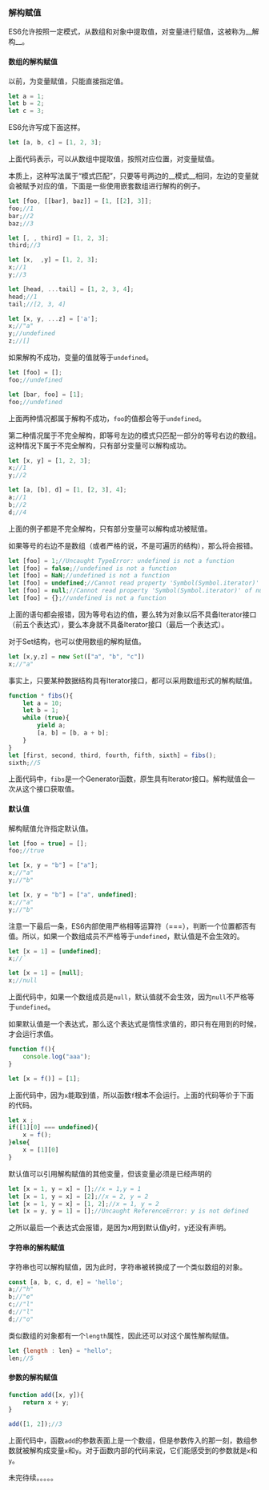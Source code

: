 ### 解构赋值

ES6允许按照一定模式，从数组和对象中提取值，对变量进行赋值，这被称为__解构__。

#### 数组的解构赋值

以前，为变量赋值，只能直接指定值。

```javascript
let a = 1;
let b = 2;
let c = 3;
```

ES6允许写成下面这样。

```javascript
let [a, b, c] = [1, 2, 3];
```

上面代码表示，可以从数组中提取值，按照对应位置，对变量赋值。

本质上，这种写法属于“模式匹配”，只要等号两边的__模式__相同，左边的变量就会被赋予对应的值，下面是一些使用嵌套数组进行解构的例子。

```javascript
let [foo, [[bar], baz]] = [1, [[2], 3]];
foo;//1
bar;//2
baz;//3

let [, , third] = [1, 2, 3];
third;//3

let [x,  ,y] = [1, 2, 3];
x;//1
y;//3

let [head, ...tail] = [1, 2, 3, 4];
head;//1
tail;//[2, 3, 4]

let [x, y, ...z] = ['a'];
x;//"a"
y;//undefined
z;//[]
```

如果解构不成功，变量的值就等于`undefined`。

```javascript
let [foo] = [];
foo;//undefined

let [bar, foo] = [1];
foo;//undefined
```

上面两种情况都属于解构不成功，`foo`的值都会等于`undefined`。

第二种情况属于不完全解构，即等号左边的模式只匹配一部分的等号右边的数组。这种情况下属于不完全解构，只有部分变量可以解构成功。

```javascript
let [x, y] = [1, 2, 3];
x;//1
y;//2

let [a, [b], d] = [1, [2, 3], 4];
a;//1
b;//2
d;//4
```

上面的例子都是不完全解构，只有部分变量可以解构成功被赋值。

如果等号的右边不是数组（或者严格的说，不是可遍历的结构），那么将会报错。

```javascript
let [foo] = 1;//Uncaught TypeError: undefined is not a function
let [foo] = false;//undefined is not a function
let [foo] = NaN;//undefined is not a function
let [foo] = undefined;//Cannot read property 'Symbol(Symbol.iterator)' of undefined
let [foo] = null;//Cannot read property 'Symbol(Symbol.iterator)' of null
let [foo] = {};//undefined is not a function
```

上面的语句都会报错，因为等号右边的值，要么转为对象以后不具备Iterator接口（前五个表达式），要么本身就不具备Iterator接口（最后一个表达式）。

对于Set结构，也可以使用数组的解构赋值。

```javascript
let [x,y,z] = new Set(["a", "b", "c"])
x;//"a"
```

事实上，只要某种数据结构具有Iterator接口，都可以采用数组形式的解构赋值。

```javascript
function * fibs(){
  	let a = 10;
  	let b = 1;
  	while (true){
      	yield a;
      	[a, b] = [b, a + b];
  	}
}
let [first, second, third, fourth, fifth, sixth] = fibs();
sixth;//5
```

上面代码中，`fibs`是一个Generator函数，原生具有Iterator接口。解构赋值会一次从这个接口获取值。

#### 默认值

解构赋值允许指定默认值。

```javascript
let [foo = true] = [];
foo;//true

let [x, y = "b"] = ["a"];
x;//"a"
y;//"b"

let [x, y = "b"] = ["a", undefined];
x;//"a"
y;//"b"
```

注意一下最后一条，ES6内部使用严格相等运算符（===），判断一个位置都否有值。所以，如果一个数组成员不严格等于`undefined`，默认值是不会生效的。

```javascript
let [x = 1] = [undefined];
x;//`

let [x = 1] = [null];
x;//null
```

上面代码中，如果一个数组成员是`null`，默认值就不会生效，因为`null`不严格等于`undefined`。

如果默认值是一个表达式，那么这个表达式是惰性求值的，即只有在用到的时候，才会运行求值。

```javascript
function f(){
  	console.log("aaa");
}

let [x = f()] = [1];
```

上面代码中，因为`x`能取到值，所以函数`f`根本不会运行。上面的代码等价于下面的代码。

```javascript
let x ;
if([1][0] === undefined){
  	x = f();
}else{
  	x = [1][0]
}
```

默认值可以引用解构赋值的其他变量，但该变量必须是已经声明的

```javascript
let [x = 1, y = x] = [];//x = 1,y = 1
let [x = 1, y = x] = [2];//x = 2, y = 2
let [x = 1, y = x] = [1, 2];//x = 1, y = 2
let [x = y, y = 1] = [];//Uncaught ReferenceError: y is not defined
```

之所以最后一个表达式会报错，是因为x用到默认值y时，y还没有声明。

#### 字符串的解构赋值

字符串也可以解构赋值，因为此时，字符串被转换成了一个类似数组的对象。

```javascript
const [a, b, c, d, e] = 'hello';
a;//"h"
b;//"e"
c;//"l"
d;//"l"
d;//"o"
```

类似数组的对象都有一个`length`属性，因此还可以对这个属性解构赋值。

```javascript
let {length : len} = "hello";
len;//5
```



#### 参数的解构赋值

```javascript
function add([x, y]){
  	return x + y;
}

add([1, 2]);//3
```

上面代码中，函数`add`的参数表面上是一个数组，但是参数传入的那一刻，数组参数就被解构成变量`x`和`y`。对于函数内部的代码来说，它们能感受到的参数就是`x`和`y`。





未完待续。。。。。